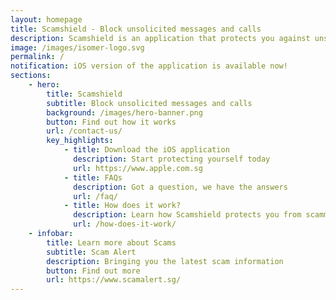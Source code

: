```yaml
---
layout: homepage
title: Scamshield - Block unsolicited messages and calls
description: Scamshield is an application that protects you against unsolicited messages and calls from unknown contacts or known scammers
image: /images/isomer-logo.svg
permalink: /
notification: iOS version of the application is available now!
sections:
    - hero:
        title: Scamshield
        subtitle: Block unsolicited messages and calls
        background: /images/hero-banner.png
        button: Find out how it works
        url: /contact-us/
        key_highlights:
            - title: Download the iOS application
              description: Start protecting yourself today
              url: https://www.apple.com.sg
            - title: FAQs
              description: Got a question, we have the answers
              url: /faq/
            - title: How does it work?
              description: Learn how Scamshield protects you from scammers
              url: /how-does-it-work/
    - infobar:
        title: Learn more about Scams
        subtitle: Scam Alert
        description: Bringing you the latest scam information
        button: Find out more
        url: https://www.scamalert.sg/
---
```


